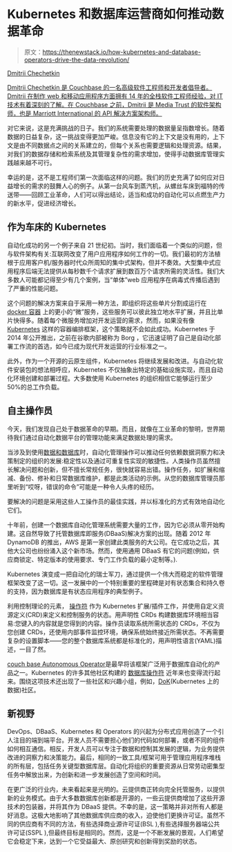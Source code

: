 # Kubernetes 和数据库运营商如何推动数据革命

> 原文：<https://thenewstack.io/how-kubernetes-and-database-operators-drive-the-data-revolution/>

[](https://www.linkedin.com/in/chedim/)

[Dmitrii Chechetkin](https://www.linkedin.com/in/chedim/)

[Dmitrii Chechetkin 是 Couchbase 的一名高级软件工程师和开发者倡导者。Dmitrii 在制作 web 和移动应用程序方面拥有 14 年的全栈软件工程师经验，对 IT 技术有着深刻的了解。在 Couchbase 之前，Dmitrii 是 Media Trust 的软件架构师，也是 Marriott International 的 API 解决方案架构师。](https://www.linkedin.com/in/chedim/)

[](https://www.linkedin.com/in/chedim/)[](https://www.linkedin.com/in/chedim/)

对它来说，这是充满挑战的日子。我们的系统需要处理的数据量呈指数增长。随着数据的日益复杂，这一挑战变得更加严峻。信息没有它的上下文是没有用的，上下文是由不同数据点之间的关系建立的，但每个关系也需要逻辑和处理资源。结果，对我们的数据存储和检索系统及其管理复杂性的需求增加，使得手动数据库管理实践越来越不可行。

幸运的是，这不是工程师们第一次面临这样的问题。我们的历史充满了如何应对日益增长的需求的鼓舞人心的例子。从第一台风车到蒸汽机，从螺丝车床到福特的传送带——回顾工业革命，人们可以得出结论，适当和成功的自动化可以点燃生产力的新水平，促进经济增长。

## **作为车床的 Kubernetes**

自动化成功的另一个例子来自 21 世纪初。当时，我们面临着一个类似的问题，但与软件架构有关:互联网改变了用户应用程序如何工作的一切。我们最初的方法植根于应用客户机/服务器时代众所周知的集中式架构，但并不奏效。大型集中式应用程序后端无法提供从每秒数千个请求扩展到数百万个请求所需的灵活性。我们大多数人可能都记得至少有几个案例，当“单体”web 应用程序在病毒式传播后遇到了严重的性能问题。

这个问题的解决方案来自于采用一种方法，即组织将这些单片分割成运行在 [docker 容器](https://www.docker.com/resources/what-container) 上的更小的“微”服务，这些服务可以彼此独立地水平扩展，并且比单片快得多。随着每个微服务增加对开发运营的需求，然而，如果没有像 [Kubernetes](https://thenewstack.io/category/kubernetes/) 这样的容器编排框架，这个策略就不会如此成功。Kubernetes 于 2014 年公开推出，之前在谷歌内部被称为 Borg ，它迅速证明了自己是自动化部署工作流的首选，如今已成为现代开发运营的行业标准之一。

此外，作为一个开源的云原生组件，Kubernetes 将继续发展和改进。与自动化软件安装包的想法相呼应，Kubernetes 不仅抽象出特定的基础设施实现，而且自动化环境创建和部署过程。大多数使用 Kubernetes 的组织相信它能够运行至少 50%的总工作负载。

## **自主操作员**

今天，我们发现自己处于数据革命的早期。而且，就像在工业革命的黎明，世界期待我们通过自动化数据平台的管理功能来满足数据处理的需求。

当涉及到使用[数据和数据库](https://thenewstack.io/category/data/)时，自动化管理操作可以推动任何依赖数据洞察力和决策制定的组织的发展:稳定性以及通过可重复性实现的敏捷性。人类操作员虽然擅长解决问题和创新，但不擅长常规任务，很快就容易出错。操作任务，如扩展和缩减、备份、修补和日常数据库维护，都是此类活动的示例。从您的数据库管理员那里听到“哎呀，错误的命令”可能是一种令人头疼的经历。

要解决的问题是采用这些人工操作员的最佳实践，并以标准化的方式有效地自动化它们。

十年前，创建一个数据库自动化管理系统需要大量的工作，因为它必须从零开始构建。这自然导致了托管数据库即服务(DBaaS)解决方案的出现。随着 2012 年 DynamoDB 的推出，AWS 是第一家创建此类服务的大公司。在它成功之后，其他大公司也纷纷涌入这个新市场。然而，使用通用 DBaaS 有它的问题(例如，供应商锁定、特定版本的使用要求、专门工作负载的最小定制等。).

Kubernetes 演变成一把自动化的瑞士军刀，通过提供一个伟大而稳定的软件管理框架改变了这一切。这一发展中的一个特别重要的里程碑是对有状态集合和持久卷的支持，因为数据库是有状态应用程序的典型例子。

利用控制理论的元素， [操作符](https://kubernetes.io/docs/concepts/extend-kubernetes/operator/) 作为 Kubernetes 扩展/插件工作，并使用自定义资源定义(CRD)来定义和控制服务的状态。用声明性 CRDs 构建数据库环境相当容易:您键入的内容就是您得到的内容。操作员读取系统所需状态的 CRDs，不仅为您创建 CRDs，还使用内部事件监控环境，确保系统始终接近所需状态。不再需要复杂的设置脚本——您的整个数据库系统都是标准化的，用声明性语言(YAML)描述，一目了然。

[couch base Autonomous Operator](https://www.couchbase.com/products/cloud/kubernetes)是最早将该框架广泛用于数据库自动化的产品之一。Kubernetes 的许多其他社区构建的 [数据库操作符](https://operatorhub.io/?category=Database) 近年来也变得流行起来。围绕这项技术还出现了一些社区和兴趣小组，例如，[DoK](https://dok.community/)(Kubernetes 上的数据)社区。

## **新视野**

DevOps、DBaaS、Kubernetes 和 Operators 的兴起为分布式应用创造了一个引人注目的端到端平台。开发人员不需要担心他们的代码如何部署，或者不同的组件如何相互通信。相反，开发人员可以专注于数据和控制其发展的逻辑，为业务提供改进的洞察力和决策能力。最后，相同的一致工具/框架可用于管理应用程序堆栈的所有层，包括任务关键型数据库层。自动化将组织的重要资源从日常劳动密集型任务中解放出来，为创新和进一步发展创造了空间和时间。

在更广泛的行业内，未来看起来是光明的。云提供商正转向完全托管服务，以提供新的业务模式。由于大多数数据库创新都是开源的，一些云提供商增加了这些开源技术的包装器，并将其作为 DBaaS 提供。不幸的是，这一策略并非对所有人都是好消息。这极大地影响了其他数据库供应商的收入，迫使他们更换许可证。虽然不同的供应商有不同的方法，有些选择商业源许可证(BSL ),有些选择服务器端公共许可证(SSPL ),但最终目标是相同的。然而，这是一个不断发展的景观，人们希望它会稳定下来，达到一个它受益最大、原创研究和创新得到奖励的状态。

<svg xmlns:xlink="http://www.w3.org/1999/xlink" viewBox="0 0 68 31" version="1.1"><title>Group</title> <desc>Created with Sketch.</desc></svg>